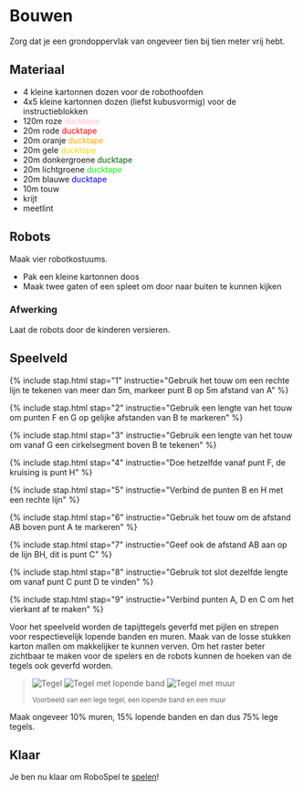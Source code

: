 # <a name="bouwen"></a>Bouwen

Zorg dat je een grondoppervlak van ongeveer tien bij tien meter vrij hebt. 

## Materiaal

* 4 kleine kartonnen dozen voor de robothoofden
* 4x5 kleine kartonnen dozen (liefst kubusvormig) voor de instructieblokken
* 120m roze <span style="color: pink">ducktape</span>
* 20m rode <span style="color: red">ducktape</span>
* 20m oranje <span style="color: orange">ducktape</span>
* 20m gele <span style="color: gold">ducktape</span>
* 20m donkergroene <span style="color: darkgreen">ducktape</span>
* 20m lichtgroene <span style="color: lime">ducktape</span>
* 20m blauwe <span style="color: blue">ducktape</span>
* 10m touw
* krijt
* meetlint

## Robots

Maak vier robotkostuums.

* Pak een kleine kartonnen doos
* Maak twee gaten of een spleet om door naar buiten te kunnen kijken

### Afwerking

Laat de robots door de kinderen versieren.

## Speelveld

{% include stap.html stap="1" instructie="Gebruik het touw om een rechte lijn te tekenen van meer dan 5m, markeer punt B op 5m afstand van A" %}

{% include stap.html stap="2" instructie="Gebruik een lengte van het touw om punten F en G op gelijke afstanden van B te markeren" %}

{% include stap.html stap="3" instructie="Gebruik een lengte van het touw om vanaf G een cirkelsegment boven B te tekenen" %}

{% include stap.html stap="4" instructie="Doe hetzelfde vanaf punt F, de kruising is punt H" %}

{% include stap.html stap="5" instructie="Verbind de punten B en H met een rechte lijn" %}

{% include stap.html stap="6" instructie="Gebruik het touw om de afstand AB boven punt A te markeren" %}

{% include stap.html stap="7" instructie="Geef ook de afstand AB aan op de lijn BH, dit is punt C" %}

{% include stap.html stap="8" instructie="Gebruik tot slot dezelfde lengte om vanaf punt C punt D te vinden" %}

{% include stap.html stap="9" instructie="Verbind punten A, D en C om het vierkant af te maken" %}

Voor het speelveld worden de tapijttegels geverfd met pijlen en strepen voor respectievelijk lopende banden en muren. Maak van de losse stukken karton mallen om makkelijker te kunnen verven. Om het raster beter zichtbaar te maken voor de spelers en de robots kunnen de hoeken van de tegels ook geverfd worden.

> ![Tegel]({{site.baseurl}}/images/tegel.png)
> ![Tegel met lopende band]({{site.baseurl}}/images/tegel-pijl.png)
> ![Tegel met muur]({{site.baseurl}}/images/tegel-muur.png)
> 
> <small>Voorbeeld van een lege tegel, een lopende band en een muur</small>

Maak ongeveer 10% muren, 15% lopende banden en dan dus 75% lege tegels.

## Klaar

Je ben nu klaar om RoboSpel te [spelen](#spelen)!